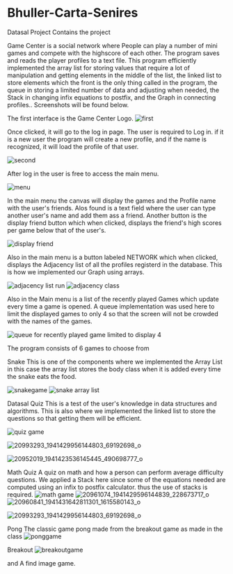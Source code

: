 # Bhuller-Carta-Senires
Datasal Project
Contains the project

Game Center is a social network where People can play a number of mini games and compete with the highscore of each other.
The program saves and reads the player profiles to a text file. This program efficiently implemented the array list for storing values that require a lot of manipulation and getting elements in the middle of the list, the linked list to store elements which the front is the only thing called in the program, the queue in storing a limited number of data and adjusting when needed, the Stack in changing infix equations to postfix, and the Graph in connecting profiles.. Screenshots will be found below.

The first interface is the Game Center Logo.
![first](https://user-images.githubusercontent.com/30287750/29486782-a4c3a996-8520-11e7-8ed0-fd2d5b0460d9.png)

Once clicked, it will go to the log in page.
The user is required to Log in. if it is a new user the program will create a new profile, and if the name is recognized, it will load the profile of that user.

![second](https://user-images.githubusercontent.com/30287750/29486776-a4822246-8520-11e7-99bf-b453f7d07638.jpg)

After log in the user is free to access the main menu.

![menu](https://user-images.githubusercontent.com/30287750/29486772-a47e48ec-8520-11e7-888e-20e43f0d7373.jpg)

In the main menu the canvas will display the games and the Profile name with the user's friends. Alos found is a text field where the user can type another user's name and add them ass a friend. Another button is the display friend button which when clicked, displays the friend's high scores per game below that of the user's.

![display friend](https://user-images.githubusercontent.com/30287750/29486781-a4c34eba-8520-11e7-8f1e-6875e2e99f63.png)

Also in the main menu is a button labeled NETWORK which when clicked, displays the Adjacency list of all the profiles registerd in the database. This is how we implemented our Graph using arrays.

![adjacency list run](https://user-images.githubusercontent.com/30287750/29486783-a4c42c4a-8520-11e7-91bc-f864b31229c0.png)
![adjacency class](https://user-images.githubusercontent.com/30287750/29486779-a4c13346-8520-11e7-8d68-77bf419033b6.jpg)


Also in the Main menu is a list of the recently played Games which update every time a game is opened. A queue implementation was used here to limit the displayed games to only 4 so that the screen will not be crowded with the names of the games.

![queue for recently played game limited to display 4](https://user-images.githubusercontent.com/30287750/29486775-a4820374-8520-11e7-97f4-dcd590d45d30.jpg)


The program consists of 6 games to choose from

Snake
This is one of the components where we implemented the Array List
in this case the array list stores the body class when it is added every time the snake eats the food.

![snakegame](https://user-images.githubusercontent.com/30287750/29486778-a4c0d888-8520-11e7-8aea-aeae9b8e9f7c.jpg)
![snake array list](https://user-images.githubusercontent.com/30287750/29486777-a482cf02-8520-11e7-9635-bfe3b659a457.jpg)

Datasal Quiz
This is a test of the user's knowledge in data structures and algorithms. This is also where we implemented the linked list to store the questions so that getting them will be efficient.

![quiz game](https://user-images.githubusercontent.com/30287750/29486774-a4819bb4-8520-11e7-8614-2a9cdeee3920.jpg)

![20993293_1941429956144803_69192698_o](https://user-images.githubusercontent.com/30287750/29487180-bb6daf1e-8527-11e7-9af2-d07ed2f5701c.png)

![20952019_1941423536145445_490698777_o](https://user-images.githubusercontent.com/30287750/29487036-9fbc4296-8525-11e7-8fb7-2657e4420f77.png)


Math Quiz
A quiz on math and how a person can perform average difficulty questions. We applied a Stack here since some of the equations needed are computed using an infix to postfix calculator. thus the use of stacks is required.
![math game](https://user-images.githubusercontent.com/30287750/29486784-a4fe1e3c-8520-11e7-8bc7-b028842971ad.jpg)
![20961074_1941429596144839_228673717_o](https://user-images.githubusercontent.com/30287750/29487193-122b491a-8528-11e7-9b89-adb0b09fd1d4.png)
![20960841_1941431642811301_1615580143_o](https://user-images.githubusercontent.com/30287750/29487194-15023842-8528-11e7-88c6-cda191fb393d.png)

![20993293_1941429956144803_69192698_o](https://user-images.githubusercontent.com/30287750/29487203-36146870-8528-11e7-9c6d-20d9d845b90b.png)


Pong
The classic game pong made from the breakout game as made in the class
![ponggame](https://user-images.githubusercontent.com/30287750/29486773-a47f9a4e-8520-11e7-8391-0c8e11e4092a.jpg)


Breakout
![breakoutgame](https://user-images.githubusercontent.com/30287750/29486780-a4c2f348-8520-11e7-952c-6f5ca1f8676a.jpg)

and A find image game.


